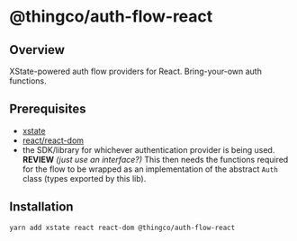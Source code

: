 # @thingco/auth-flow-react

## Overview

XState-powered auth flow providers for React. Bring-your-own auth functions.

## Prerequisites

- [xstate](https://xstate.js.org/)
- [react/react-dom](https://github.com/facebook/react)
- the SDK/library for whichever authentication provider is being used. **REVIEW** _(just use an interface?)_ This then needs the functions required for the flow to be wrapped as an implementation of the abstract `Auth` class (types exported by this lib).

## Installation

```
yarn add xstate react react-dom @thingco/auth-flow-react
```
